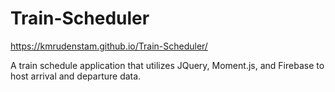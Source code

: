 # Train-Scheduler

https://kmrudenstam.github.io/Train-Scheduler/

A train schedule application that utilizes JQuery, Moment.js, and Firebase  to host arrival and departure data.
